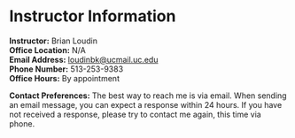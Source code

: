 # Instructor Information

**Instructor:** Brian Loudin <br>
**Office Location:** N/A<br>
**Email Address:** [loudinbk@ucmail.uc.edu](mailto:loudinbk@ucmail.uc.edu) <br>
**Phone Number:** 513-253-9383 <br>
**Office Hours:** By appointment <br>

**Contact Preferences:** The best way to reach me is via email. When sending an email message, you can expect a response within 24 hours. If you have not received a response, please try to contact me again, this time via phone.<br>

